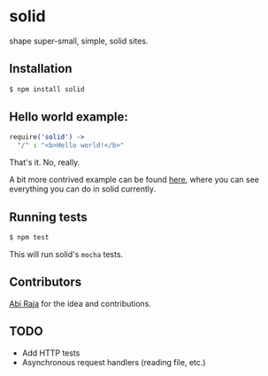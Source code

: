 # solid

shape super-small, simple, solid sites.

## Installation

```bash
$ npm install solid
```

## Hello world example:

```coffeescript
require('solid') ->
  "/" : "<b>Hello world!</b>"
```

That's it. No, really.

A bit more contrived example can be found [here](https://github.com/sarenji/solid/blob/master/examples/hello_world.coffee), where you can see everything you can do in solid currently.

## Running tests

```bash
$ npm test
```

This will run solid's `mocha` tests.

## Contributors

[Abi Raja](https://github.com/abi) for the idea and contributions.

## TODO

* Add HTTP tests
* Asynchronous request handlers (reading file, etc.)